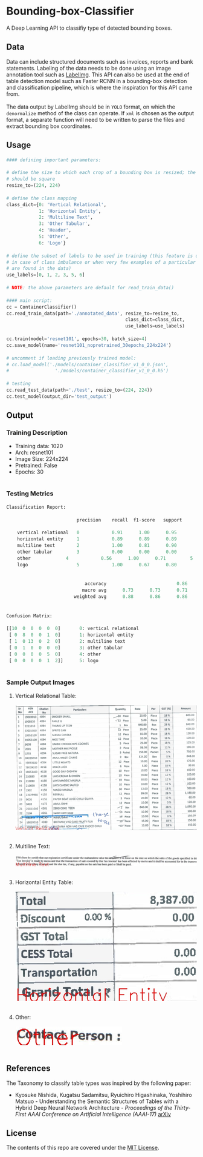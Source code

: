 # Bounding-box-Classifier

A Deep Learning API to classifiy type of detected bounding boxes.

## Data
Data can include structured documents such as invoices, reports and bank statements. Labeling of the data needs to be done using an image
annotation tool such as [LabelImg](https://github.com/tzutalin/labelImg). This API can also be used at the end of table detection model
such as Faster RCNN in a bounding-box detection and classification pipeline, which is where the inspiration for this API came from. <br><br>
The data output by LabelImg should be in `YOLO` format, on which the `denormalize` method of the class can operate. If `xml` is chosen as the
output format, a separate function will need to be written to parse the files and extract bounding box coordinates. 

## Usage
```python
#### defining important parameters:

# define the size to which each crop of a bounding box is resized; the size
# should be square
resize_to=(224, 224)

# define the class mapping 
class_dict={0: 'Vertical Relational',
            1: 'Horizontal Entity',
            2: 'Multiline Text',
            3: 'Other Tabular',
            4: 'Header',
            5: 'Other',
            6: 'Logo'}

# define the subset of labels to be used in training (this feature is used
# in case of class imbalance or when very few examples of a particular class
# are found in the data)
use_labels=[0, 1, 2, 3, 5, 6]

# NOTE: the above parameters are default for read_train_data()

#### main script:
cc = ContainerClassifier()
cc.read_train_data(path='./annotated_data', resize_to=resize_to, 
                                            class_dict=class_dict, 
                                            use_labels=use_labels)

cc.train(model='resnet101', epochs=30, batch_size=4)
cc.save_model(name='resnet101_nopretrained_30epochs_224x224')

# uncomment if loading previously trained model:
# cc.load_model('./models/container_classifier_v1_0_0.json',
#                 './models/container_classifier_v1_0_0.h5')

# testing
cc.read_test_data(path='./test', resize_to=(224, 224))
cc.test_model(output_dir='test_output')  

```
## Output


### Training Description
- Training data: 1020 <br>
- Arch: resnet101 <br>
- Image Size: 224x224 <br>
- Pretrained: False <br>
- Epochs: 30 <br><br>


### Testing Metrics 


```python
Classification Report:

			      	      precision    recall  f1-score   support

	vertical relational   0            0.91      1.00      0.95        10
	horizontal entity     1            0.89      0.89      0.89         9
	multiline text	      2            1.00      0.81      0.90        16
	other tabular	      3            0.00      0.00      0.00         1
	other		      4            0.56      1.00      0.71         5
	logo	              5            1.00      0.67      0.80         3


                             accuracy                          0.86        44
                            macro avg      0.73      0.73      0.71        44
                         weighted avg      0.88      0.86      0.86        44


Confusion Matrix:

[[10  0  0  0  0  0]       0: vertical relational
 [ 0  8  0  0  1  0]	   1: horizontal entity	
 [ 1  0 13  0  2  0]	   2: multiline text
 [ 0  1  0  0  0  0]	   3: other tabular
 [ 0  0  0  0  5  0]	   4: other
 [ 0  0  0  0  1  2]]	   5: logo
 
 ```
 
 ### Sample Output Images
 1. Vertical Relational Table: <br><br>
 ![sample1](./sample_output_1.jpg) <br><br>
 
 2. Multiline Text: <br><br>
 ![sample2](./sample_output_2.jpg) <br><br>
 
 3. Horizontal Entity Table: <br><br>
 ![sample3](./sample_output_5.jpg) <br><br>
 
 4. Other:<br><br>
 ![sample4](./sample_output_4.jpg) <br><br>
 
 
 ## References
 The Taxonomy to classify table types was inspired by the following paper:<br>
 - Kyosuke Nishida, Kugatsu Sadamitsu, Ryuichiro Higashinaka, Yoshihiro Matsuo - Understanding the Semantic Structures of Tables with a
Hybrid Deep Neural Network Architecture - *Proceedings of the Thirty-First AAAI Conference on Artificial Intelligence (AAAI-17)* [arXiv](https://arxiv.org/pdf/1901.04672)
 
 ## License
 The contents of this repo are covered under the [MIT License]('./LICENSE').
